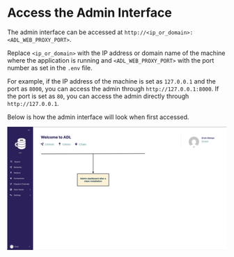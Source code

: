 # Access the Admin Interface

The admin interface can be accessed at `http://<ip_or_domain>:<ADL_WEB_PROXY_PORT>`.

Replace `<ip_or_domain>` with the IP address or domain name of the machine where the application is running and
`<ADL_WEB_PROXY_PORT>` with the port number as set in the `.env` file.

For example, if the IP address of the machine is set as `127.0.0.1` and the port as `8000`, you can access the admin
through `http://127.0.0.1:8000`. If the port is set as `80`, you can access the admin directly
through `http://127.0.0.1`.

Below is how the admin interface will look when first accessed.

![Admin Dashboard](../_static/images/user/dashboard.png)
